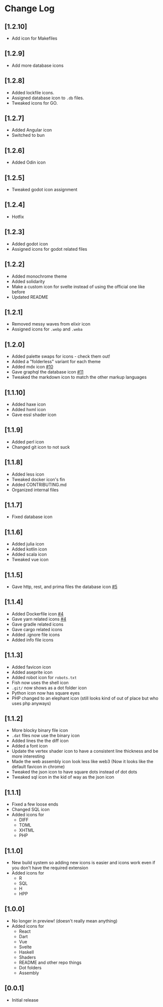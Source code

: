 # Change Log

## [1.2.10]
- Add icon for Makefiles

## [1.2.9]
- Add more database icons

## [1.2.8]
- Added lockfile icons.
- Assigned database icon to `.db` files.
- Tweaked icons for GO.

## [1.2.7]
- Added Angular icon
- Switched to bun

## [1.2.6]
- Added Odin icon

## [1.2.5]
- Tweaked godot icon assignment

## [1.2.4]
- Hotfix

## [1.2.3]
- Added godot icon
- Assigned icons for godot related files

## [1.2.2]
- Added monochrome theme
- Added solidarity
- Make a custom icon for svelte instead of using the official one like before
- Updated README

## [1.2.1]
- Removed messy waves from elixir icon
- Assigned icons for `.webp` and `.weba`

## [1.2.0]
- Added palette swaps for icons - check them out!
- Added a "folderless" variant for each theme
- Added mdx icon [#10](https://github.com/CiberTurtle/Sharp-Icons/issues/10)
- Gave graphql the database icon [#11](https://github.com/CiberTurtle/Sharp-Icons/issues/11)
- Tweaked the markdown icon to match the other markup languages

## [1.1.10]

- Added haxe icon
- Added hxml icon
- Gave essl shader icon

## [1.1.9]

- Added perl icon
- Changed git icon to not suck

## [1.1.8]

- Added less icon
- Tweaked docker icon's fin
- Added CONTRIBUTING.md
- Organized internal files

## [1.1.7]

- Fixed database icon

## [1.1.6]

- Added julia icon
- Added kotlin icon
- Added scala icon
- Tweaked vue icon

## [1.1.5]

- Gave http, rest, and prima files the database icon
  [#5](https://github.com/CiberTurtle/Sharp-Icons/issues/5)

## [1.1.4]

- Added Dockerfile icon
  [#4](https://github.com/CiberTurtle/Sharp-Icons/issues/4)
- Gave yarn related icons
  [#4](https://github.com/CiberTurtle/Sharp-Icons/issues/4)
- Gave gradle related icons
- Gave cargo related icons
- Added .ignore file icons
- Added info file icons

## [1.1.3]

- Added favicon icon
- Added aseprite icon
- Added robot icon for `robots.txt`
- Fish now uses the shell icon
- `.git/` now shows as a dot folder icon
- Python icon now has square eyes
- PHP changed to an elephant icon (still looks kind of out of place but who uses
  php anyways)

## [1.1.2]

- More blocky binary file icon
- `.dat` files now use the binary icon
- Added lines the the diff icon
- Added a font icon
- Update the vertex shader icon to have a consistent line thickness and be more
  interesting
- Made the web assembly icon look less like web3 (Now it looks like the default
  favicon in chrome)
- Tweaked the json icon to have square dots instead of dot dots
- Tweaked sql icon in the kid of way as the json icon

## [1.1.1]

- Fixed a few loose ends
- Changed SQL icon
- Added icons for
  - DIFF
  - TOML
  - XHTML
  - PHP

## [1.1.0]

- New build system so adding new icons is easier and icons work even if you
  don't have the required extension
- Added icons for
  - R
  - SQL
  - H
  - HPP

## [1.0.0]

- No longer in preview! (doesn't really mean anything)
- Added icons for
  - React
  - Dart
  - Vue
  - Svelte
  - Haskell
  - Shaders
  - README and other repo things
  - Dot folders
  - Assembly

## [0.0.1]

- Initial release
